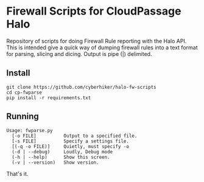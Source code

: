# Firewall Scripts for CloudPassage Halo
Repository of scripts for doing Firewall Rule reporting with the Halo API.  This is intended give a quick way of dumping firewall rules into a text format for parsing, slicing and dicing.  Output is pipe (|) delimited.

## Install

```
git clone https://github.com/cyberhiker/halo-fw-scripts
cd cp-fwparse
pip install -r requirements.txt
```

## Running

```
Usage: fwparse.py
  [-o FILE]          Output to a specified file.
  [-s FILE]          Specify a settings file.
  [(-q -o FILE)]     Quietly, must specify -o
  (-d | --debug)     Loudly, Debug mode
  (-h | --help)      Show this screen.
  (-v | --version)   Show version.
```

That's it.
